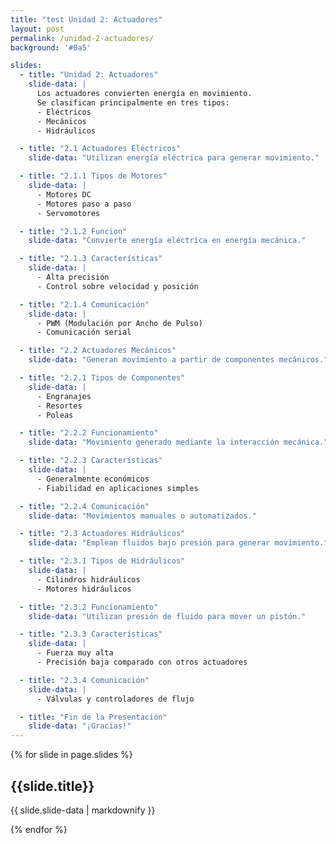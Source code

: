 ```yaml
---
title: "test Unidad 2: Actuadores"
layout: post
permalink: /unidad-2-actuadores/
background: '#0a5'

slides:
  - title: "Unidad 2: Actuadores"
    slide-data: |
      Los actuadores convierten energía en movimiento.
      Se clasifican principalmente en tres tipos:
      - Eléctricos
      - Mecánicos
      - Hidráulicos

  - title: "2.1 Actuadores Eléctricos"
    slide-data: "Utilizan energía eléctrica para generar movimiento."

  - title: "2.1.1 Tipos de Motores"
    slide-data: |
      - Motores DC
      - Motores paso a paso
      - Servomotores

  - title: "2.1.2 Funcion"
    slide-data: "Convierte energía eléctrica en energía mecánica."

  - title: "2.1.3 Características"
    slide-data: |
      - Alta precisión
      - Control sobre velocidad y posición

  - title: "2.1.4 Comunicación"
    slide-data: |
      - PWM (Modulación por Ancho de Pulso)
      - Comunicación serial

  - title: "2.2 Actuadores Mecánicos"
    slide-data: "Generan movimiento a partir de componentes mecánicos."

  - title: "2.2.1 Tipos de Componentes"
    slide-data: |
      - Engranajes
      - Resortes
      - Poleas

  - title: "2.2.2 Funcionamiento"
    slide-data: "Movimiento generado mediante la interacción mecánica."

  - title: "2.2.3 Características"
    slide-data: |
      - Generalmente económicos
      - Fiabilidad en aplicaciones simples

  - title: "2.2.4 Comunicación"
    slide-data: "Movimientos manuales o automatizados."

  - title: "2.3 Actuadores Hidráulicos"
    slide-data: "Emplean fluidos bajo presión para generar movimiento."

  - title: "2.3.1 Tipos de Hidráulicos"
    slide-data: |
      - Cilindros hidráulicos
      - Motores hidráulicos

  - title: "2.3.2 Funcionamiento"
    slide-data: "Utilizan presión de fluido para mover un pistón."

  - title: "2.3.3 Características"
    slide-data: |
      - Fuerza muy alta
      - Precisión baja comparado con otros actuadores

  - title: "2.3.4 Comunicación"
    slide-data: |
      - Válvulas y controladores de flujo

  - title: "Fin de la Presentación"
    slide-data: "¡Gracias!"
---
```


{% for slide in page.slides %}                 
<section data-background="{% if slide.image %}{{slide.image}}{% elsif slide.background %}{{slide.background}}{% else %}{{page.background}}{% endif %}">
  <h1>{{slide.title}}</h1>
  <p>{{ slide.slide-data | markdownify }}</p>
</section>               
{% endfor %}
